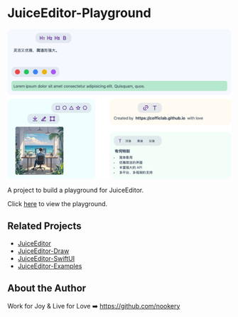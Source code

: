# JuiceEditor-Playground

![hero](./docs/hero.png)

A project to build a playground for JuiceEditor.

Click [here](https://cofficlab.github.io/JuiceEditor-Playground/) to view the playground.

## Related Projects

- [JuiceEditor](https://github.com/CofficLab/JuiceEditor)
- [JuiceEditor-Draw](https://github.com/CofficLab/JuiceEditor-Draw)
- [JuiceEditor-SwiftUI](https://github.com/cofficlab/JuiceEditor-SwiftUI)
- [JuiceEditor-Examples](https://github.com/cofficlab/JuiceEditor-Examples)

## About the Author

Work for Joy & Live for Love ➡️ <https://github.com/nookery>
